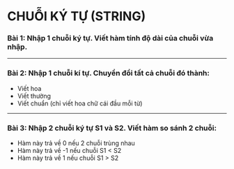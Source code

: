 # CHUỖI KÝ TỰ (STRING)

### Bài 1: Nhập 1 chuỗi ký tự. Viết hàm tính độ dài của chuỗi vừa nhập.
---

### Bài 2: Nhập 1 chuỗi kí tự. Chuyển đổi tất cả chuỗi đó thành:
- Viết hoa
- Viết thường
- Viết chuẩn (chỉ viết hoa chữ cái đầu mỗi từ)
---

### Bài 3: Nhập 2 chuỗi ký tự S1 và S2. Viết hàm so sánh 2 chuỗi:
*	Hàm này trả về 0 nếu 2 chuỗi trùng nhau
*	Hàm này trả về -1 nếu chuỗi S1 < S2
*	Hàm này trả về 1 nếu chuỗi S1 > S2
